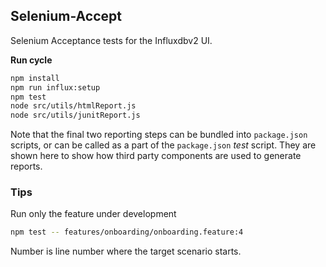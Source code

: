 ## Selenium-Accept

Selenium Acceptance tests for the Influxdbv2 UI.  

**Run cycle**

```bash
npm install
npm run influx:setup
npm test
node src/utils/htmlReport.js
node src/utils/junitReport.js
```

Note that the final two reporting steps can be bundled into `package.json` scripts, or can be called as a part of the `package.json` *test* script.  They are shown here to show how third party components are used to generate reports.


### Tips

Run only the feature under development

```bash
npm test -- features/onboarding/onboarding.feature:4
```

Number is line number where the target scenario starts.
